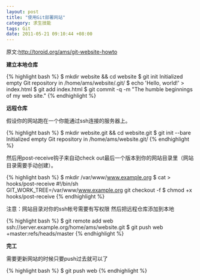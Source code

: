 ```yaml
--- 
layout: post
title: "使用Git部署网站"
category: 求生技能
tags: Git
date: 2011-05-21 09:10:44 +08:00
---
```

原文:http://toroid.org/ams/git-website-howto

**建立本地仓库**

{% highlight bash %}
$ mkdir website && cd website
$ git init
Initialized empty Git repository in /home/ams/website/.git/
$ echo 'Hello, world!' > index.html
$ git add index.html
$ git commit -q -m "The humble beginnings of my web site."
{% endhighlight %}

**远程仓库**

假设你的网站跑在一个你能通过ssh连接的服务器上。

{% highlight bash %}
$ mkdir website.git && cd website.git
$ git init --bare
Initialized empty Git repository in /home/ams/website.git/
{% endhighlight %}

然后用post-receive钩子来自动check out最后一个版本到你的网站目录里（网站目录需要手动创建）。

{% highlight bash %}
$ mkdir /var/www/www.example.org
$ cat > hooks/post-receive
#!/bin/sh
GIT_WORK_TREE=/var/www/www.example.org git checkout -f
$ chmod +x hooks/post-receive
{% endhighlight %}

注意：网站目录对你的ssh帐号需要有写权限
然后把远程仓库添加到本地

{% highlight bash %}
$ git remote add web ssh://server.example.org/home/ams/website.git 
$ git push web +master:refs/heads/master
{% endhighlight %}

**完工**

需要更新网站的时候只要push过去就可以了

{% highlight bash %}
$ git push web
{% endhighlight %}

